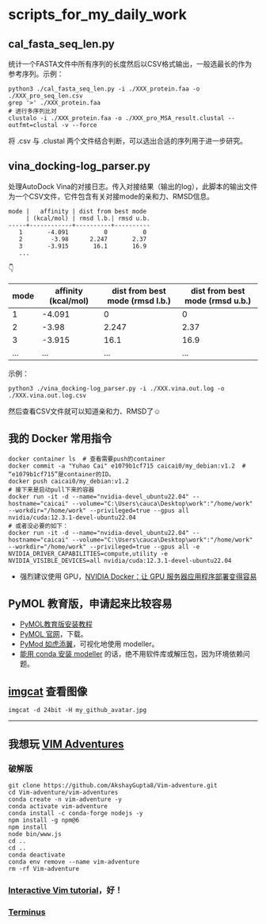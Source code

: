 # scripts_for_my_daily_work

## cal_fasta_seq_len.py

统计一个FASTA文件中所有序列的长度然后以CSV格式输出，一般选最长的作为参考序列。示例：

```shell
python3 ./cal_fasta_seq_len.py -i ./XXX_protein.faa -o ./XXX_pro_seq_len.csv
grep '>' ./XXX_protein.faa
# 进行多序列比对
clustalo -i ./XXX_protein.faa -o ./XXX_pro_MSA_result.clustal --outfmt=clustal -v --force
```

将 .csv 与 .clustal 两个文件结合判断，可以选出合适的序列用于进一步研究。

## vina_docking-log_parser.py

处理AutoDock Vina的对接日志。传入对接结果（输出的log），此脚本的输出文件为一个CSV文件，它件包含有关对接mode的亲和力、RMSD信息。

```
mode |   affinity | dist from best mode
     | (kcal/mol) | rmsd l.b.| rmsd u.b.
-----+------------+----------+----------
   1       -4.091          0          0
   2        -3.98      2.247       2.37
   3       -3.915       16.1       16.9
   ...
```

👇

| mode | affinity (kcal/mol) | dist from best mode (rmsd l.b.) | dist from best mode (rmsd u.b.) |
|------|---------------------|---------------------------------|---------------------------------|
| 1    | -4.091              | 0                               | 0                               |
| 2    | -3.98               | 2.247                           | 2.37                            |
| 3    | -3.915              | 16.1                            | 16.9                            |
| ...  | ...                 | ...                             | ...                             |

示例：

```shell
python3 ./vina_docking-log_parser.py -i ./XXX.vina.out.log -o ./XXX.vina.out.log.csv
```

然后查看CSV文件就可以知道亲和力、RMSD了☺️

## 我的 Docker 常用指令

```
docker container ls  # 查看需要push的container
docker commit -a "Yuhao Cai" e1079b1cf715 caicai0/my_debian:v1.2  # “e1079b1cf715”是container的ID。
docker push caicai0/my_debian:v1.2
# 接下来是启动pull下来的容器
docker run -it -d --name="nvidia-devel_ubuntu22.04" --hostname="caicai" --volume="C:\Users\cauca\Desktop\work":"/home/work" --workdir="/home/work" --privileged=true --gpus all nvidia/cuda:12.3.1-devel-ubuntu22.04
# 或者没必要的如下：
docker run -it -d --name="nvidia-devel_ubuntu22.04" --hostname="caicai" --volume="C:\Users\cauca\Desktop\work":"/home/work" --workdir="/home/work" --privileged=true --gpus all -e NVIDIA_DRIVER_CAPABILITIES=compute,utility -e NVIDIA_VISIBLE_DEVICES=all nvidia/cuda:12.3.1-devel-ubuntu22.04
```

- 强烈建议使用 GPU，[NVIDIA Docker：让 GPU 服务器应用程序部署变得容易](https://developer.nvidia.com/zh-cn/blog/nvidia-docker-gpu-server-application-deployment-made-easy/)

## PyMOL 教育版，申请起来比较容易

- [PyMOL教育版安装教程](https://zhuanlan.zhihu.com/p/598711018)
- [PyMOL 官网](https://pymol.org/2/)，下载。
- [PyMod 如虎添翼](https://pymolwiki.org/index.php/PyMod)，可视化地使用 modeller。
- [能用 conda 安装 modeller](https://salilab.org/modeller/download_installation.html) 的话，绝不用软件库或解压包，因为环境依赖问题。

## [imgcat](https://github.com/eddieantonio/imgcat) 查看图像

```
imgcat -d 24bit -H my_github_avatar.jpg
```

---

## 我想玩 [VIM Adventures](https://zhuanlan.zhihu.com/p/628613725)

### 破解版

```shell
git clone https://github.com/AkshayGupta8/Vim-adventure.git
cd Vim-adventure/vim-adventures
conda create -n vim-adventure -y
conda activate vim-adventure
conda install -c conda-forge nodejs -y
npm install -g npm@6
npm install
node bin/www.js
cd ..
cd ..
conda deactivate
conda env remove --name vim-adventure
rm -rf Vim-adventure
```

### [Interactive Vim tutorial](https://www.openvim.com/)，好！

### [Terminus](http://web.mit.edu/mprat/Public/web/Terminus/Web/main.html)
